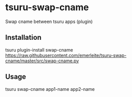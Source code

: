 tsuru-swap-cname
================

Swap cname between tsuru apps (plugin)

Installation
------------

tsuru plugin-install swap-cname https://raw.githubusercontent.com/emerleite/tsuru-swap-cname/master/src/swap-cname.py

Usage
-----

tsuru swap-cname app1-name app2-name
